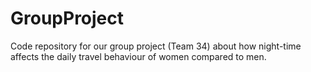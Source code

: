 # GroupProject
Code repository for our group project (Team 34) about how night-time affects the daily travel behaviour of women compared to men.
